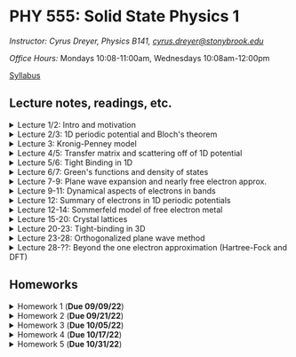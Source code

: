 # PHY 555: Solid State Physics 1

*Instructor: Cyrus Dreyer, Physics B141, cyrus.dreyer@stonybrook.edu*  

*Office Hours:* Mondays 10:08-11:00am, Wednesdays 10:08am-12:00pm

[Syllabus](./Teaching/Phys555_Fall2022/syllabus/PHY555_Fall_2022_Dreyer.pdf)

## Lecture notes, readings, etc.
<details>
  <summary>Lecture 1/2: Intro and motivation</summary>

<ul>
  <li><a href="./Teaching/Phys555_Fall2022/Lecture1/Intro.pdf" target="_blank" rel="noopener noreferrer">Lecture 1/2 notes</a> </li>
  <li> Readings: </li>
  <ul>
  <li> <a href="./Teaching/Phys555_Fall2022/Lecture1/Anderson-MoreIsDifferent.pdf" target="_blank" rel="noopener noreferrer">More is Different, Phil Anderson</a> </li>
  <li> <a href="./Teaching/Phys555_Fall2022/Lecture1/Vishik-TheJoyOfCondensedMatterPhysics.pdf" target="_blank" rel="noopener noreferrer">The Joy Of Condensed Matter Physics, Inna Vishik</a> </li>
  </ul>
</ul>
</details>

<details>
  <summary>Lecture 2/3: 1D periodic potential and Bloch's theorem</summary>

<ul>
  <li><a href="./Teaching/Phys555_Fall2022/Lecture2/1D_potential_Bloch_theorem.pdf" target="_blank" rel="noopener noreferrer">Lecture 2/3 notes</a> </li>
  <li> Readings: </li>
  <ul>
  <li> Grosso and Parravicini, Chapter I.1 </li>
  </ul>
  <ul>
  <li> Ashcroft and Mermin, Chapter 8 </li>
  </ul>
</ul>
</details>

<details>
<summary>Lecture 3: Kronig-Penney model</summary>

<ul>
  <li><a href="./Teaching/Phys555_Fall2022/Lecture3/KP_model.pdf" target="_blank" rel="noopener noreferrer">Lecture 3 notes</a> </li>
  <li> Readings: </li>
  <ul>
  <li> Grosso and Parravicini, Chapter I.2 </li>
  </ul>
</ul>
</details>

<details>
<summary>Lecture 4/5: Transfer matrix and scattering off of 1D potential</summary>

<ul>
  <li><a href="./Teaching/Phys555_Fall2022/Lecture4/1D_scattering.pdf" target="_blank" rel="noopener noreferrer">Lecture 4/5 notes</a> </li>
  <li> Readings: </li>
  <ul>
  <li> Grosso and Parravicini, Chapter I.3 </li>
  </ul>
 </ul>
</details>

<details>
<summary>Lecture 5/6: Tight Binding in 1D</summary>

<ul>
  <li><a href="./Teaching/Phys555_Fall2022/Lecture5/Tight_binding_1D.pdf" target="_blank" rel="noopener noreferrer">Lecture 5/6 notes</a> </li>
  <li> Readings: </li>
  <ul>
  <li> Grosso and Parravicini, Chapter I.4 </li>
  </ul>
 </ul>
</details>

<details>
<summary>Lecture 6/7: Green's functions and density of states</summary>

<ul>
  <li><a href="./Teaching/Phys555_Fall2022/Lecture6/Greens_func_DOS.pdf" target="_blank" rel="noopener noreferrer">Lecture 6/7 notes</a> </li>
  <li> Readings: </li>
  <ul>
  <li> Grosso and Parravicini, Chapter I.4 </li>
  </ul>
 </ul>
</details>

<details>
<summary>Lecture 7-9: Plane wave expansion and nearly free electron approx. </summary>

<ul>
  <li><a href="./Teaching/Phys555_Fall2022/Lecture7/Plane_waves_nearly_free_e.pdf" target="_blank" rel="noopener noreferrer">Lecture 7-9 notes</a> </li>
  <li> Readings: </li>
  <ul>
  <li> Grosso and Parravicini, Chapter I.5 </li>
  </ul>
 </ul>
</details>


<details>
<summary>Lecture 9-11: Dynamical aspects of electrons in bands</summary>

<ul>
  <li><a href="./Teaching/Phys555_Fall2022/Lecture8/Dynamical_electrons_bands.pdf" target="_blank" rel="noopener noreferrer">Lecture 9-11 notes</a> </li>
  <li> Readings: </li>
  <ul>
  <li> Grosso and Parravicini, Chapter I.6 </li>
  </ul>
 </ul>
</details>

<details>
<summary>Lecture 12: Summary of electrons in 1D periodic potentials</summary>

<ul>
  <li><a href="./Teaching/Phys555_Fall2022/Lecture8/1D_potentials_summary.pdf" target="_blank" rel="noopener noreferrer">Lecture notes</a> </li>
 </ul>
</details>

<details>
<summary>Lecture 12-14: Sommerfeld model of free electron metal</summary>

<ul>
  <li><a href="./Teaching/Phys555_Fall2022/Lecture9/Sommerfeld_model.pdf" target="_blank" rel="noopener noreferrer">Lecture 12-14 notes</a> </li>
  <li> Readings: </li>
  <ul>
  <li> Grosso and Parravicini, Chapter III </li>
  </ul>
 </ul>
</details>

<details>
<summary>Lecture 15-20: Crystal lattices</summary>

<ul>
  <li><a href="./Teaching/Phys555_Fall2022/Lecture10/Crystal_lattices.pdf" target="_blank" rel="noopener noreferrer">Lecture 15-20 notes</a> </li>
  <li> Readings: </li>
  <ul>
  <li> Grosso and Parravicini, Chapter II </li>
  </ul>
 </ul>
</details>

<details>
<summary>Lecture 20-23: Tight-binding in 3D</summary>

<ul>
  <li><a href="./Teaching/Phys555_Fall2022/Lecture11/Tight_binding_3D.pdf" target="_blank" rel="noopener noreferrer">Lecture 20-23 notes</a> </li>
  <li> Readings: </li>
  <ul>
  <li> Grosso and Parravicini, Section V.2 </li>
  </ul>
 </ul>
</details>

<details>
<summary>Lecture 23-28: Orthogonalized plane wave method</summary>

<ul>
  <li><a href="./Teaching/Phys555_Fall2022/Lecture12/Ortho_plane_waves.pdf" target="_blank" rel="noopener noreferrer">Lecture 23-28 notes</a> </li>
  <li> Readings: </li>
  <ul>
  <li> Grosso and Parravicini, Section V.3 </li>
  </ul>
 </ul>
</details>

<details>
<summary>Lecture 28-??: Beyond the one electron approximation (Hartree-Fock and DFT)</summary>

<ul>
  <li><a href="./Teaching/Phys555_Fall2022/Lecture13/Beyond_one_electron.pdf" target="_blank" rel="noopener noreferrer">Lecture 28-?? notes</a> </li>
  <li> Readings: </li>
  <ul>
  <li> Grosso and Parravicini, Chapter IV </li>
  </ul>
 </ul>
</details>



## Homeworks

<details>
  <summary>Homework 1 (<b>Due 09/09/22</b>)</summary>

<ul>
  <li><a href="./Teaching/Phys555_Fall2022/Homework1/homework1_2.pdf" target="_blank" rel="noopener noreferrer">Homework 1</a> </li>
</ul>
</details>

<details>
  <summary>Homework 2 (<b>Due 09/21/22</b>)</summary>

<ul>
  <li><a href="./Teaching/Phys555_Fall2022/Homework2/homework2.pdf" target="_blank" rel="noopener noreferrer">Homework 2</a> </li>
</ul>
</details>

<details>
  <summary>Homework 3 (<b>Due 10/05/22</b>)</summary>

<ul>
  <li><a href="./Teaching/Phys555_Fall2022/Homework3/homework3.pdf" target="_blank" rel="noopener noreferrer">Homework 3</a> </li>
</ul>
</details>

<details>
  <summary>Homework 4 (<b>Due 10/17/22</b>)</summary>

<ul>
  <li><a href="./Teaching/Phys555_Fall2022/Homework4/homework4.pdf" target="_blank" rel="noopener noreferrer">Homework 4</a> </li>
</ul>
</details>

<details>
  <summary>Homework 5 (<b>Due 10/31/22</b>)</summary>

<ul>
  <li><a href="./Teaching/Phys555_Fall2022/Homework5/homework5.pdf" target="_blank" rel="noopener noreferrer">Homework 5</a> </li>
</ul>
</details>
